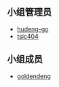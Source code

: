 ## 小组管理员

- [hudeng-go](https://github.com/hudeng-go)
- [tsic404](https://github.com/tsic404)

## 小组成员

- [goldendeng](https://github.com/goldendeng)